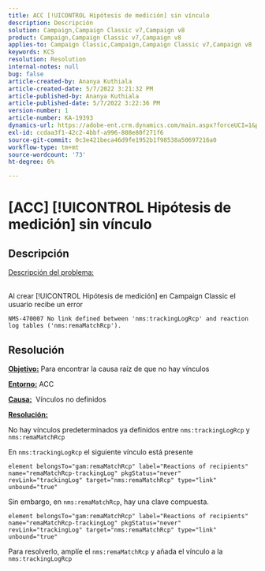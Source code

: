 ```yaml
---
title: ACC [!UICONTROL Hipótesis de medición] sin vínculo
description: Descripción
solution: Campaign,Campaign Classic v7,Campaign v8
product: Campaign,Campaign Classic v7,Campaign v8
applies-to: Campaign Classic,Campaign,Campaign Classic v7,Campaign v8
keywords: KCS
resolution: Resolution
internal-notes: null
bug: false
article-created-by: Ananya Kuthiala
article-created-date: 5/7/2022 3:21:32 PM
article-published-by: Ananya Kuthiala
article-published-date: 5/7/2022 3:22:36 PM
version-number: 1
article-number: KA-19393
dynamics-url: https://adobe-ent.crm.dynamics.com/main.aspx?forceUCI=1&pagetype=entityrecord&etn=knowledgearticle&id=8e906e59-19ce-ec11-a7b5-0022480a8e40
exl-id: ccdaa3f1-42c2-4bbf-a996-808e80f271f6
source-git-commit: 0c3e421beca46d9fe1952b1f98538a50697216a0
workflow-type: tm+mt
source-wordcount: '73'
ht-degree: 6%

---
```


# [ACC] [!UICONTROL Hipótesis de medición] sin vínculo

## Descripción

<u>Descripción del problema:</u>

<br>Al crear [!UICONTROL Hipótesis de medición] en Campaign Classic el usuario recibe un error

`NMS-470007 No link defined between 'nms:trackingLogRcp' and reaction log tables ('nms:remaMatchRcp').`

## Resolución


<b><u>Objetivo:</u></b> Para encontrar la causa raíz de que no hay vínculos

<b><u>Entorno:</u></b> ACC

<b><u>Causa:</u></b>  Vínculos no definidos

<b><u>Resolución:</u></b>

No hay vínculos predeterminados ya definidos entre `nms:trackingLogRcp` y `nms:remaMatchRcp`

En `nms:trackingLogRcp` el siguiente vínculo está presente

`element belongsTo="gam:remaMatchRcp" label="Reactions of recipients" name="remaMatchRcp-trackingLog" pkgStatus="never" revLink="trackingLog" target="nms:remaMatchRcp" type="link" unbound="true"`

Sin embargo, en `nms:remaMatchRcp`, hay una clave compuesta.

`element belongsTo="gam:remaMatchRcp" label="Reactions of recipients" name="remaMatchRcp-trackingLog" pkgStatus="never" revLink="trackingLog" target="nms:remaMatchRcp" type="link" unbound="true"`

Para resolverlo, amplíe el `nms:remaMatchRcp` y añada el vínculo a la `nms:trackingLogRcp`
